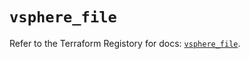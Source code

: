 # `vsphere_file`

Refer to the Terraform Registory for docs: [`vsphere_file`](https://registry.terraform.io/providers/hashicorp/vsphere/2.5.0/docs/resources/file).
